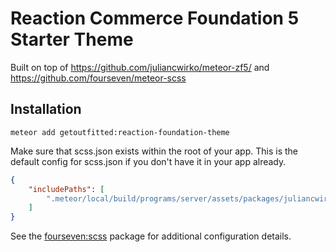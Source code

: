 # Reaction Commerce Foundation 5 Starter Theme

Built on top of https://github.com/juliancwirko/meteor-zf5/
and https://github.com/fourseven/meteor-scss

## Installation
`meteor add getoutfitted:reaction-foundation-theme`

Make sure that scss.json exists within the root of your app.
This is the default config for scss.json if you don't have it in your app already.

```json
{
    "includePaths": [
        ".meteor/local/build/programs/server/assets/packages/juliancwirko_zf5/scss/"
    ]
}
```

See the [fourseven:scss](https://github.com/fourseven/meteor-scss) package for
additional configuration details.
